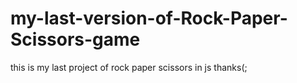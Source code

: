 # my-last-version-of-Rock-Paper-Scissors-game
this is my last project of rock paper scissors in js thanks(;
